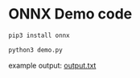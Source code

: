 # ONNX Demo code

```bash
pip3 install onnx

python3 demo.py
```

example output: [output.txt](output.txt)
